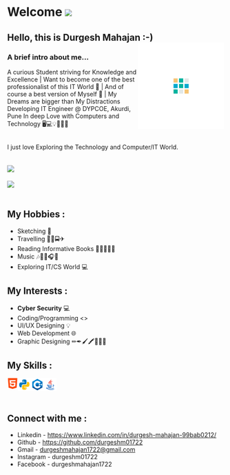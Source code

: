 # Welcome <img src="https://raw.githubusercontent.com/MartinHeinz/MartinHeinz/master/wave.gif" width="30px">

## Hello, this is Durgesh Mahajan :-) <img align="right" width="200px" src="Img/d.gif">
### A brief intro about me...
A curious Student striving for Knowledge and Excellence | Want to become one of the best professionalist of this IT World 📡 | And of course a best version of Myself 💙 | My Dreams are bigger than My Distractions
Developing IT Engineer @ DYPCOE, Akurdi, Pune
In deep Love with Computers and Technology 🖥💻💡📂📆📌

\
I just love Exploring the Technology and Computer/IT World.
</br>
<br></br>
<img src="https://github-readme-stats.vercel.app/api?username=durgeshm01722&show_icons=true&theme=radical"><br><br>
<img src="https://github-readme-stats.vercel.app/api/top-langs/?username=durgeshm01722&layout=compact">
<br></br>

## My Hobbies :
* Sketching 🎨
* Travelling 🚕🚗🚍✈
* Reading Informative Books 📕📗📘📙📒
* Music 🎶🎵🎼🎧💙
* Exploring IT/CS World 💻

## My Interests :
* **Cyber Security** 💻
* Coding/Programming <>
* UI/UX Designing 💡
* Web Development 🌐
* Graphic Designing ✏✒🖌🖍📏📐📌

## My Skills :
<img align="left"  width="25px" src="Img/html.png" >
<img align="left"  width="30px" src="Img/python.png">
<img align="left"  width="30px" src="Img/cpp.png">
<img align="left"  width="30px" src="Img/java.png">

<br>
<br></br>

## Connect with me :
* Linkedin - <https://www.linkedin.com/in/durgesh-mahajan-99bab0212/>
* Github - <https://github.com/durgeshm01722>
* Gmail - durgeshmahajan1722@gmail.com
* Instagram - durgeshm01722
* Facebook - durgeshmahajan1722

